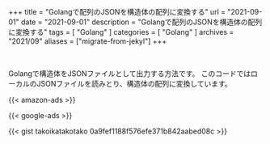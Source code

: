 +++
title =  "Golangで配列のJSONを構造体の配列に変換する"
url = "2021-09-01"
date = "2021-09-01"
description = "Golangで配列のJSONを構造体の配列に変換する"
tags = [
  "Golang"
]
categories = [
  "Golang"
]
archives = "2021/09"
aliases = ["migrate-from-jekyl"]
+++

<br>

Golangで構造体をJSONファイルとして出力する方法です。
このコードではローカルのJSONファイルを読みとり、構造体の配列に変換しています。

<!-- Amazon Ads -->
{{< amazon-ads >}}

<!-- Google Ads -->
{{< google-ads >}}

{{< gist takoikatakotako 0a9fef1188f576efe371b842aabed08c >}}
